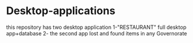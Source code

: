 # Desktop-applications
this repository has two desktop application 
1-"RESTAURANT" full desktop app+database 
2- the second app lost and found items in any Governorate
